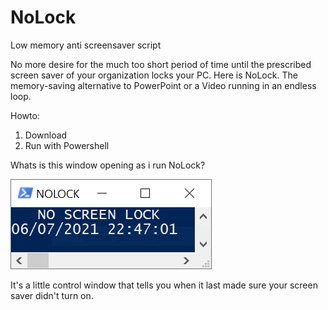 # NoLock
Low memory anti screensaver script

No more desire for the much too short period of time until the prescribed screen saver of your organization locks your PC. Here is NoLock. The memory-saving alternative to PowerPoint or a Video running in an endless loop. 

Howto:

1. Download
2. Run with Powershell

Whats is this window opening as i run NoLock?

![Screenshot](screenshot.png)

It's a little control window that tells you when it last made sure your screen saver didn't turn on.

